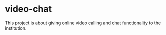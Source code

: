 # video-chat
This project is about giving online video calling and chat functionality to the institution.
